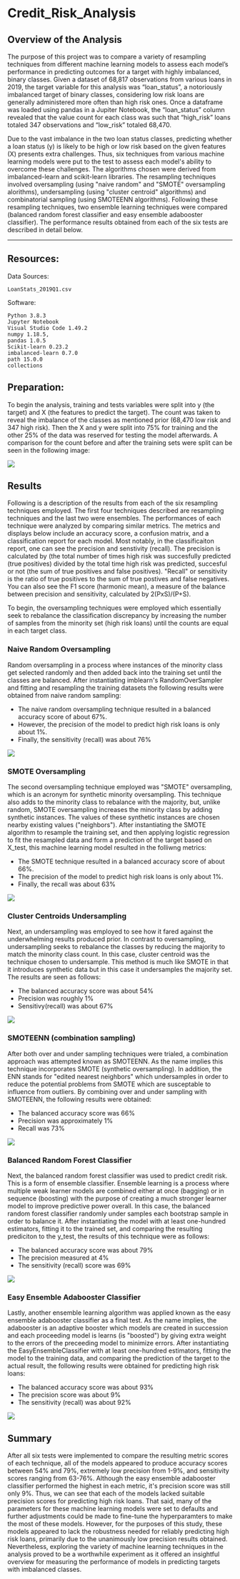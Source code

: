 # Credit_Risk_Analysis


## Overview of the Analysis

The purpose of this project was to compare a variety of resampling techniques from different machine learning models to assess each model’s performance in predicting outcomes for a target with highly imbalanced, binary classes.  Given a dataset of 68,817 observations from various loans in 2019, the target variable for this analysis was “loan_status”, a notoriously imbalanced target of binary classes, considering low risk loans are generally administered more often than high risk ones.  Once a dataframe was loaded using pandas in a Jupiter Notebook, the “loan_status” column revealed that the value count for each class was such that “high_risk” loans totaled 347 observations and “low_risk” totaled 68,470.  


Due to the vast imbalance in the two loan status classes, predicting whether a loan status (y) is likely to be high or low risk based on the given features (X) presents extra challenges.  Thus, six techniques from various machine learning models were put to the test to assess each model's ability to overcome these challenges.  The algorithms chosen were derived from imbalanced-learn and scikit-learn libraries.  The resampling techniques involved oversampling (using "naive random" and "SMOTE" oversampling alorithms), undersampling (using "cluster centroid" algorithms) and combinatorial sampling (using SMOTEENN algorithms).  Following these resampling techniques, two ensemble learning techniques were compared (balanced random forest classifier and easy ensemble adabooster classifier). The performance results obtained from each of the six tests are described in detail below.

---------------------------------------------
## Resources:

Data Sources: 
    
    LoanStats_2019Q1.csv

    

Software: 

    Python 3.8.3
    Jupyter Notebook
    Visual Studio Code 1.49.2
    numpy 1.18.5, 
    pandas 1.0.5
    Scikit-learn 0.23.2
    imbalanced-learn 0.7.0
    path 15.0.0
    collections


## Preparation:

To begin the analysis, training and tests variables were split into y (the target) and X (the features to predict the target).  The count was taken to reveal the imbalance of the classes as mentioned prior (68,470 low risk and 347 high risk).  Then the X and y were split into 75% for training and the other 25% of the data was reserved for testing the model afterwards.  A comparison for the count before and after the training sets were split can be seen in the following image:

![](images_for_readme/train_test_split.png)


## Results

Following is a description of the results from each of the six resampling techniques employed.  The first four techniques described are resampling techniques and the last two were ensembles.  The performances of each technique were analyzed by comparing similar metrics.  The metrics and displays below include an accuracy score, a confusion matrix, and a classification report for each model.  Most notably, in the classificaiton report, one can see the precision and senstivity (recall).  The precision is calculated by (the total number of times high risk was succesfully predicted (true positives) divided by the total time high risk was predicted, succesful or not (the sum of true positives and false positives).  "Recall" or sensitivity is the ratio of true positives to the sum of true postives and false negatives.  You can also see the F1 score (harmonic mean), a measure of the balance between precision and sensitivity, calculated by 2(PxS)/(P+S).


To begin, the oversampling techniques were employed which essentially seek to rebalance the classification discrepancy by increasing the number of samples from the minority set (high risk loans) until the counts are equal in each target class.

### Naive Random Oversampling

Random oversampling in a process where instances of the minority class get selected randomly and then added back into the training set until the classes are balanced. After instantiating imblearn's RandomOverSampler and fitting and resampling the training datasets the following results were obtained from naive random sampling:

- The naive random oversampling technique resulted in a balanced accuracy score of about 67%.
- However, the precision of the model to predict high risk loans is only about 1%.  
- Finally, the sensitivity (recall) was about 76%

![](images_for_readme/random_oversampling.png)


### SMOTE Oversampling

The second oversampling technique employed was "SMOTE" oversampling, which is an acronym for synthetic minority oversampling.  This technique also adds to the minority class to rebalance with the majority, but, unlike random, SMOTE oversampling increases the minority class by adding synthetic instances.  The values of these synthetic instances are chosen nearby existing values ("neighbors").  After instantiating the SMOTE algorithm to resample the training set, and then applying logistic regression to fit the resampled data and form a prediction of the target based on X_test, this machine learning model resulted in the folliwng metrics:

- The SMOTE technique resulted in a balanced accuracy score of about 66%.
- The precision of the model to predict high risk loans is only about 1%.  
- Finally, the recall was about 63%

![](images_for_readme/SMOTE.png)




### Cluster Centroids Undersampling

Next, an undersampling was employed to see how it fared against the underwhelming results produced prior.  In contrast to oversampling, undersampling seeks to rebalance the classes by reducing the majority to match the minority class count.  In this case, cluster centroid was the technique chosen to undersample.  This method is much like SMOTE in that it introduces synthetic data but in this case it undersamples the majority set.  The results are seen as follows:

- The balanced accuracy score was about 54%
- Precision was roughly 1%
- Sensitivy(recall) was about 67%

![](images_for_readme/cluster_centroids_undersampling.png)


### SMOTEENN (combination sampling)

After both over and under sampling techniques were trialed, a combination approach was attempted known as SMOTEENN.  As the name implies this technique incorporates SMOTE (synthetic oversampling).  In addition, the ENN stands for "edited nearest neighbors" which undersamples in order to reduce the potential problems from SMOTE which are susceptable to influence from outliers.  By combining over and under sampling with SMOTEENN, the following results were obtained:

- The balanced accuracy score was 66%
- Precision was approximately 1%
- Recall was 73%

![](images_for_readme/smoteenn.png)


### Balanced Random Forest Classifier

Next, the balanced random forest classifier was used to predict credit risk.  This is a form of ensemble classifier.  Ensemble learning is a process where multiple weak learner models are combined either at once (bagging) or in sequence (boosting) with the purpose of creating a much stronger learner model to improve predictive power overall.  In this case, the balanced random forest classifier randomly under samples each bootstrap sample in order to balance it.  After instantiating the model with at least one-hundred estimators, fitting it to the trained set, and comparing the resulting prediciton to the y_test, the results of this technique were as follows:

- The balanced accuracy score was about 79%
- The precision measured at 4%
- The sensitivity (recall) score was 69%


![](images_for_readme/balanced_randomforest_classifier.png)

### Easy Ensemble Adabooster Classifier

Lastly, another ensemble learning algorithm was applied known as the easy ensemble adabooster classifier as a final test.  As the name implies, the adabooster is an adaptive booster which models are created in succession and each proceeding model is learns (is "boosted") by giving extra weight to the errors of the preceeding model to minimize errors.  After instantiating the EasyEnsembleClassifier with at least one-hundred estimators, fitting the model to the training data, and comparing the prediction of the target to the actual result, the following results were obtained for predicting high risk loans:

- The balanced accuracy score was about 93%
- The precision score was about 9%
- The sensitivity (recall) was about 92%

![](images_for_readme/adaboost.png)

## Summary

After all six tests were implemented to compare the resulting metric scores of each technique, all of the models appeared to produce accuracy scores between 54% and 79%, extremely low precision from 1-9%, and sensitivity scores ranging from 63-76%.  Although the easy ensemble adabooster classifier performed the highest in each metric, it's precision score was still only 9%.  Thus, we can see that each of the models lacked suitable precision scores for predicting high risk loans.  That said, many of the parameters for these machine learning models were set to defaults and further adjustments could be made to fine-tune the hyperparamters to make the most of these models.  However, for the purposes of this study, these models appeared to lack the robustness needed for reliably predicting high risk loans, primarily due to the unanimously low precision results obtained.  Nevertheless, exploring the variety of machine learning techniques in the analysis proved to be a worthwhile experiment as it offered an insightful overview for measuring the performance of models in predicting targets with imbalanced classes.